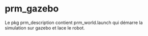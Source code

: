 # prm_gazebo

Le pkg prm_description contient prm_world.launch qui démarre la simulation sur gazebo et lace le robot.
